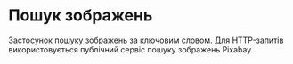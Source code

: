 # Пошук зображень
Застосунок пошуку зображень за ключовим словом. 
Для HTTP-запитів використовується публічний сервіс пошуку зображень Pixabay.